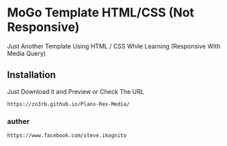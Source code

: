 # MoGo Template HTML/CSS (Not Responsive)

Just Another Template Using HTML / CSS While Learning (Responsive With Media Query)

## Installation

Just Download it and Preview or Check The URL

```
https://zo3rb.github.io/Plans-Res-Media/
```
### auther
```
https://www.facebook.com/steve.ikognito
```
